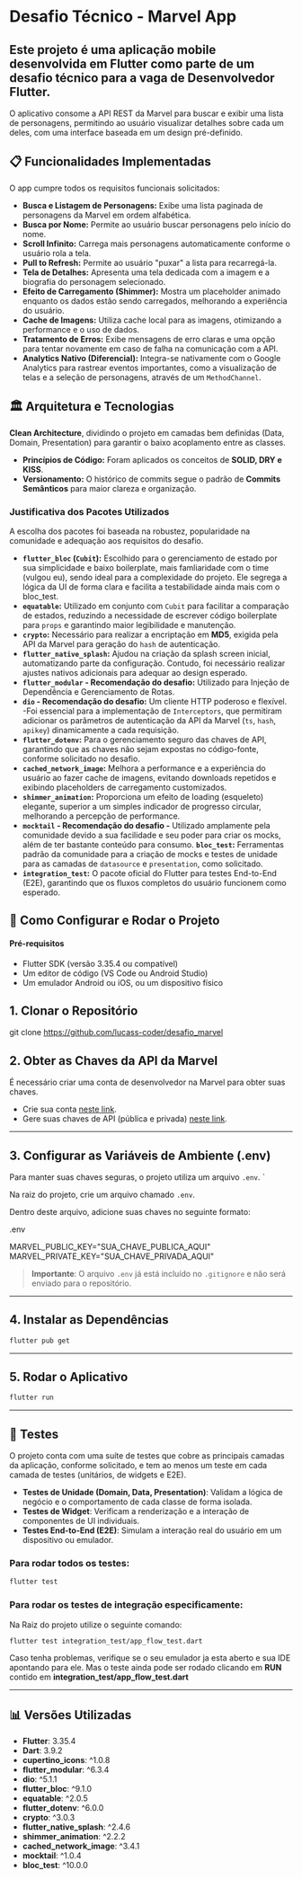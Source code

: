 # Desafio Técnico - Marvel App

Este projeto é uma aplicação mobile desenvolvida em Flutter como parte de um desafio técnico para a vaga de Desenvolvedor Flutter. 
-
O aplicativo consome a API REST da Marvel para buscar e exibir uma lista de personagens, permitindo ao usuário visualizar detalhes sobre cada um deles, com uma interface baseada em um design pré-definido.

## 📋 Funcionalidades Implementadas

O app cumpre todos os requisitos funcionais solicitados: 

* **Busca e Listagem de Personagens:** Exibe uma lista paginada de personagens da Marvel em ordem alfabética. 
* **Busca por Nome:** Permite ao usuário buscar personagens pelo início do nome.
* **Scroll Infinito:** Carrega mais personagens automaticamente conforme o usuário rola a tela.
* **Pull to Refresh:** Permite ao usuário "puxar" a lista para recarregá-la.
* **Tela de Detalhes:** Apresenta uma tela dedicada com a imagem e a biografia do personagem selecionado. 
* **Efeito de Carregamento (Shimmer):** Mostra um placeholder animado enquanto os dados estão sendo carregados, melhorando a experiência do usuário.
* **Cache de Imagens:** Utiliza cache local para as imagens, otimizando a performance e o uso de dados.
* **Tratamento de Erros:** Exibe mensagens de erro claras e uma opção para tentar novamente em caso de falha na comunicação com a API. 
* **Analytics Nativo (Diferencial):** Integra-se nativamente com o Google Analytics para rastrear eventos importantes, como a visualização de telas e a seleção de personagens, através de um `MethodChannel`. 

## 🏛️ Arquitetura e Tecnologias

**Clean Architecture**, dividindo o projeto em camadas bem definidas (Data, Domain, Presentation) para garantir o baixo acoplamento entre as classes. 
* **Princípios de Código:** Foram aplicados os conceitos de **SOLID, DRY e KISS**. 
* **Versionamento:** O histórico de commits segue o padrão de **Commits Semânticos** para maior clareza e organização. 

### Justificativa dos Pacotes Utilizados

 A escolha dos pacotes foi baseada na robustez, popularidade na comunidade e adequação aos requisitos do desafio. 
* **`flutter_bloc` (`Cubit`):** Escolhido para o gerenciamento de estado por sua simplicidade e baixo boilerplate, mais famliaridade com o time (vulgou eu), sendo ideal para a complexidade do projeto. Ele segrega a lógica da UI de forma clara e facilita a testabilidade ainda mais com o bloc_test. 
* **`equatable`:** Utilizado em conjunto com `Cubit` para facilitar a comparação de estados, reduzindo a necessidade de escrever código boilerplate para `props` e garantindo maior legibilidade e manutenção. 
* **`crypto`:** Necessário para realizar a encriptação em **MD5**, exigida pela API da Marvel para geração do `hash` de autenticação. 
* **`flutter_native_splash`:** Ajudou na criação da splash screen inicial, automatizando parte da configuração. Contudo, foi necessário realizar ajustes nativos adicionais para adequar ao design esperado. 
* **`flutter_modular` - Recomendação do desafio:** Utilizado para Injeção de Dependência e Gerenciamento de Rotas. 
* **`dio` - Recomendação do desafio:** Um cliente HTTP poderoso e flexível. -Foi essencial para a implementação de `Interceptors`, que permitiram adicionar os parâmetros de autenticação da API da Marvel (`ts`, `hash`, `apikey`) dinamicamente a cada requisição. 
* **`flutter_dotenv`:** Para o gerenciamento seguro das chaves de API, garantindo que as chaves não sejam expostas no código-fonte, conforme solicitado no desafio. 
* **`cached_network_image`:** Melhora a performance e a experiência do usuário ao fazer cache de imagens, evitando downloads repetidos e exibindo placeholders de carregamento customizados.
* **`shimmer_animation`:** Proporciona um efeito de loading (esqueleto) elegante, superior a um simples indicador de progresso circular, melhorando a percepção de performance.
* **`mocktail` - Recomendação do desafio -**  Utilizado amplamente pela comunidade devido a sua facilidade e seu poder para criar os mocks, além de ter bastante conteúdo para consumo.
**`bloc_test`:** Ferramentas padrão da comunidade para a criação de mocks e testes de unidade para as camadas de `datasource` e `presentation`, como solicitado. 
* **`integration_test`:** O pacote oficial do Flutter para testes End-to-End (E2E), garantindo que os fluxos completos do usuário funcionem como esperado.

## 🚀 Como Configurar e Rodar o Projeto

#### Pré-requisitos
* Flutter SDK (versão 3.35.4 ou compatível)
* Um editor de código (VS Code ou Android Studio)
* Um emulador Android ou iOS, ou um dispositivo físico

## 1. Clonar o Repositório

git clone <https://github.com/lucass-coder/desafio_marvel>

## 2. Obter as Chaves da API da Marvel
É necessário criar uma conta de desenvolvedor na Marvel para obter suas chaves.  

- Crie sua conta [neste link](https://developer.marvel.com/).  
- Gere suas chaves de API (pública e privada) [neste link](https://developer.marvel.com/account).  

---

## 3. Configurar as Variáveis de Ambiente (.env)
Para manter suas chaves seguras, o projeto utiliza um arquivo `.env`.  `

Na raiz do projeto, crie um arquivo chamado `.env`.  

Dentro deste arquivo, adicione suas chaves no seguinte formato:

.env

MARVEL_PUBLIC_KEY="SUA_CHAVE_PUBLICA_AQUI"      
MARVEL_PRIVATE_KEY="SUA_CHAVE_PRIVADA_AQUI"

> **Importante**: O arquivo `.env` já está incluído no `.gitignore` e não será enviado para o repositório.  
---

## 4. Instalar as Dependências
```bash
flutter pub get
```

---

## 5. Rodar o Aplicativo
```bash
flutter run
```

---

## 🧪 Testes
O projeto conta com uma suíte de testes que cobre as principais camadas da aplicação, conforme solicitado, e tem ao menos um teste em cada camada de testes (unitários, de widgets e E2E).  

- **Testes de Unidade (Domain, Data, Presentation)**: Validam a lógica de negócio e o comportamento de cada classe de forma isolada.  
- **Testes de Widget**: Verificam a renderização e a interação de componentes de UI individuais.  
- **Testes End-to-End (E2E)**: Simulam a interação real do usuário em um dispositivo ou emulador.  

### Para rodar todos os testes:
```bash
flutter test
```

### Para rodar os testes de integração especificamente:
Na Raiz do projeto utilize o seguinte comando:
```bash
flutter test integration_test/app_flow_test.dart
```
Caso tenha problemas, verifique se o seu emulador ja esta aberto e sua IDE apontando para ele. Mas o teste ainda pode ser rodado clicando em **RUN** contido em **integration_test/app_flow_test.dart**


---

## 📊 Versões Utilizadas
- **Flutter**: 3.35.4  
- **Dart**: 3.9.2  
- **cupertino_icons**: ^1.0.8  
- **flutter_modular**: ^6.3.4  
- **dio**: ^5.1.1  
- **flutter_bloc**: ^9.1.0  
- **equatable**: ^2.0.5  
- **flutter_dotenv**: ^6.0.0  
- **crypto**: ^3.0.3  
- **flutter_native_splash**: ^2.4.6  
- **shimmer_animation**: ^2.2.2  
- **cached_network_image**: ^3.4.1  
- **mocktail**: ^1.0.4  
- **bloc_test**: ^10.0.0  
